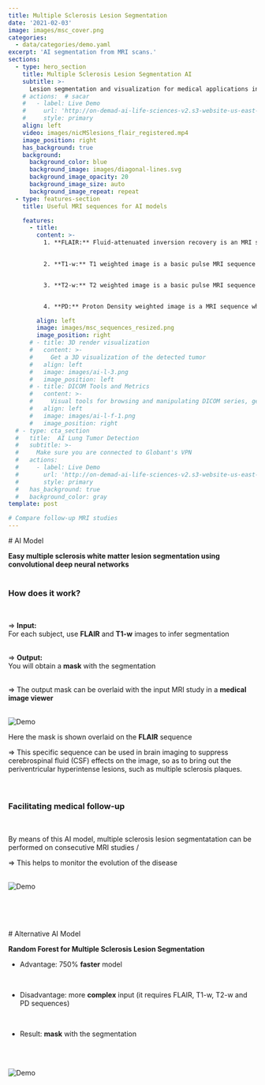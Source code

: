 ```yaml
---
title: Multiple Sclerosis Lesion Segmentation 
date: '2021-02-03'
image: images/msc_cover.png
categories:
  - data/categories/demo.yaml
excerpt: 'AI segmentation from MRI scans.'
sections:
  - type: hero_section
    title: Multiple Sclerosis Lesion Segmentation AI
    subtitle: >-
      Lesion segmentation and visualization for medical applications in MRI scans.
    # actions:  # sacar
    #   - label: Live Demo
    #     url: 'http://on-demad-ai-life-sciences-v2.s3-website-us-east-1.amazonaws.com/'  # change
    #     style: primary
    align: left
    video: images/nicMSlesions_flair_registered.mp4  
    image_position: right
    has_background: true
    background:
      background_color: blue
      background_image: images/diagonal-lines.svg
      background_image_opacity: 20
      background_image_size: auto
      background_image_repeat: repeat
  - type: features-section
    title: Useful MRI sequences for AI models 

    features:
      - title: 
        content: >-
          1. **FLAIR:** Fluid-attenuated inversion recovery is an MRI sequence with an inversion recovery set to null fluids.
   

          2. **T1-w:** T1 weighted image is a basic pulse MRI sequence that depicts differences in signal based upon intrinsic T1 relaxation time of various tissues.


          3. **T2-w:** T2 weighted image is a basic pulse MRI sequence that depicts differences in signal based upon intrinsic T1 relaxation time of various tissues.


          4. **PD:** Proton Density weighted image is a MRI sequence where the tissues with the higher concentration or density of protons (hydrogen atoms) produce the strongest signals and appear the brightest on the image.

        align: left
        image: images/msc_sequences_resized.png   
        image_position: right 
      # - title: 3D render visualization
      #   content: >-
      #     Get a 3D visualization of the detected tumor
      #   align: left
      #   image: images/ai-l-3.png
      #   image_position: left
      # - title: DICOM Tools and Metrics
      #   content: >-
      #     Visual tools for browsing and manipulating DICOM series, get metrics and export images.
      #   align: left
      #   image: images/ai-l-f-1.png
      #   image_position: right
  # - type: cta_section
  #   title:  AI Lung Tumor Detection 
  #   subtitle: >-
  #     Make sure you are connected to Globant's VPN  
  #   actions:
  #     - label: Live Demo
  #       url: 'http://on-demad-ai-life-sciences-v2.s3-website-us-east-1.amazonaws.com/'
  #       style: primary
  #   has_background: true
  #   background_color: gray
template: post 

# Compare follow-up MRI studies
---
```

# AI Model
<br>

**Easy multiple sclerosis white matter lesion segmentation using convolutional deep neural networks**
<br>
<br>

### How does it work?
<br>

&Rightarrow; **Input:**  
For each subject, use **FLAIR** and **T1-w** images to infer segmentation 
<br>
<br>

&Rightarrow; **Output:** 
<br>
You will obtain a **mask** with the segmentation
<br>
<br>

&Rightarrow; The output mask can be overlaid with the input MRI study in a **medical image viewer**
<br>
<br>

![Demo](/images/FLAIR_segmentation_resized.png)
<!-- <img align = "center" src="/images/FLAIR_segmentation_resized.png"> -->

Here the mask is shown overlaid on the **FLAIR** sequence

&Rightarrow; This specific sequence can be used in brain imaging to suppress cerebrospinal fluid (CSF) effects on the image, so as to bring out the periventricular hyperintense lesions, such as multiple sclerosis plaques.
<br>
<br>
<br>

### Facilitating medical follow-up
<br>

By means of this AI model, multiple sclerosis lesion segmentatation can be performed on consecutive MRI studies /

&Rightarrow; This helps to monitor the evolution of the disease
<br>
<br>

![Demo](/images/nicMSlesions-flair-follow-up.gif)

<br>
<br>
<br>

# Alternative AI Model
<br>

**Random Forest for Multiple Sclerosis Lesion Segmentation**
<br>

- Advantage: 750% **faster** model
<br>

- Disadvantage: more **complex** input (it requires FLAIR, T1-w, T2-w and PD sequences)
<br>

- Result: **mask** with the segmentation
<br>
<br>

![Demo](/images/ms2016-flair.gif)

<!-- <video data-autoplay loop playsinline>
  <source src="/images/nicMSlesions_flair_follow-up.mp4" type="video/mp4">
</video> -->
<!-- ![Demo](/images/nicMSlesions_flair_follow-up.mp4) -->

<!-- - A loading page will be presented

![Demo](/images/ai-l-d-4.png)

- It will take in optimal nework conditions around 2min (VPN dependent) for a 130MB transfer with the results.
- You will get the following result
![Demo](/images/ai-lu-d-5.png)


## The 3D view

- To work with the 3D focus on the yellow square 

![Demo](/images/ai-l-d-6.png)

- Click on sigle view, anotated in red, this will maximize the view
- You can hide the body layer by cliking on the eye icon anotated in blue.
- It will look like the following image

![Demo](/images/ai-l-d-7.png)

- To capure and export a image click on the screenshots option.
- Then capture active view
- You will get this view

![Demo](/images/ai-l-3.png)

## Metrics result

- On left menu click on "Results"
- Click on the arrow anotated in yellow to show the metrics

![Demo](/images/ai-l-d-8.png)

 -->
